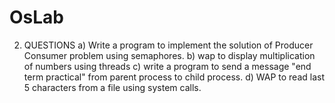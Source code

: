 # OsLab
2. QUESTIONS
a) Write a program to implement the solution of Producer Consumer problem using semaphores.
b) wap to display multiplication of numbers using threads
c) write a program to send a message "end term practical" from parent process to child process.
d) WAP to read last 5 characters from a file using system calls.
